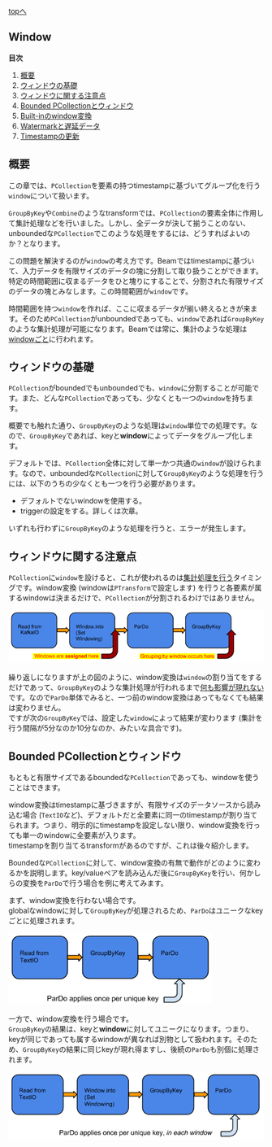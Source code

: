 [topへ](../index.md)

## Window
**目次**

1. [概要](#overview)
2. [ウィンドウの基礎](#basic)
3. [ウィンドウに関する注意点](#note)
4. [Bounded PCollectionとウィンドウ](#bounded)
5. [Built-inのwindow変換](./built-in.md)
6. [Watermarkと遅延データ](./watermark.md)
7. [Timestampの更新](./timestamp.md)

## <span class="lhead" id="overview">概要</span>
この章では、`PCollection`を要素の持つtimestampに基づいてグループ化を行う`window`について扱います。

`GroupByKey`や`Combine`のようなtransformでは、`PCollection`の要素全体に作用して集計処理などを行いました。しかし、全データが決して揃うことのない、unboundedな`PCollection`でこのような処理をするには、どうすればよいのか？となります。

この問題を解決するのが`window`の考え方です。Beamではtimestampに基づいて、入力データを有限サイズのデータの塊に分割して取り扱うことができます。特定の時間範囲に収まるデータをひと塊りにすることで、分割された有限サイズのデータの塊とみなします。この時間範囲が`window`です。

時間範囲を持つ`window`を作れば、ここに収まるデータが揃い終えるときが来ます。そのため`PCollection`がunboundedであっても、`window`であれば`GroupByKey`のような集計処理が可能になります。Beamでは常に、集計のような処理は<u>windowごと</u>に行われます。

## <span class="lhead" id="basic">ウィンドウの基礎</span>
`PCollection`がboundedでもunboundedでも、`window`に分割することが可能です。また、どんな`PCollection`であっても、少なくとも一つの`window`を持ちます。  

概要でも触れた通り、`GroupByKey`のような処理は`window`単位での処理です。なので、`GroupByKey`であれば、keyと**window**によってデータをグループ化します。

デフォルトでは、`PCollection`全体に対して単一かつ共通の`window`が設けられます。なので、unboundedな`PCollection`に対して`GroupByKey`のような処理を行うには、以下のうちの少なくとも一つを行う必要があります。

+ デフォルトでないwindowを使用する。
+ triggerの設定をする。詳しくは次章。

いずれも行わずに`GroupByKey`のような処理を行うと、エラーが発生します。

## <span class="lhead" id="note">ウィンドウに関する注意点</span>
`PCollection`に`window`を設けると、これが使われるのは<u>集計処理を行う</u>タイミングです。window変換 (windowは`PTransform`で設定します) を行うと各要素が属するwindowは決まるだけで、`PCollection`が分割されるわけではありません。

<img src="./figs/windowing-pipeline-unbounded.png" width=600>

繰り返しになりますが上の図のように、window変換は`window`の割り当てをするだけであって、`GroupByKey`のような集計処理が行われるまで<u>何も影響が現れない</u>です。なので`ParDo`単体でみると、一つ前のwindow変換はあってもなくても結果は変わりません。  
ですが次の`GroupByKey`では、設定した`window`によって結果が変わります (集計を行う間隔が5分なのか10分なのか、みたいな具合です)。

## <span class="lhead" id="bounded">Bounded PCollectionとウィンドウ</span>
もともと有限サイズであるboundedな`PCollection`であっても、windowを使うことはできます。

window変換はtimestampに基づきますが、有限サイズのデータソースから読み込む場合 (`TextIO`など)、デフォルトだと全要素に同一のtimestampが割り当てられます。つまり、明示的にtimestampを設定しない限り、window変換を行っても単一のwindowに全要素が入ります。  
timestampを割り当てるtransformがあるのですが、これは後々紹介します。

Boundedな`PCollection`に対して、window変換の有無で動作がどのように変わるかを説明します。key/valueペアを読み込んだ後に`GroupByKey`を行い、何かしらの変換を`ParDo`で行う場合を例に考えてみます。

まず、window変換を行わない場合です。  
globalなwindowに対して`GroupByKey`が処理されるため、`ParDo`はユニークなkeyごとに処理されます。

<img src="./figs/unwindowed-pipeline-bounded.png" width=400>

一方で、window変換を行う場合です。  
`GroupByKey`の結果は、keyと**window**に対してユニークになります。つまり、keyが同じであっても属するwindowが異なれば別物として扱われます。そのため、`GroupByKey`の結果に同じkeyが現れ得ますし、後続の`ParDo`も別個に処理されます。

<img src="./figs/windowing-pipeline-bounded.png" width=520>